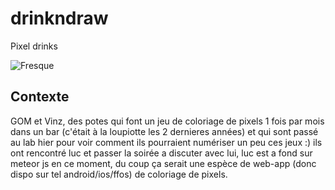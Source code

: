 drinkndraw
==========

Pixel drinks

![Fresque](tetalab.github.com/drinkndraw/img/fresques/fresque_dnd_finie.jpg)

## Contexte

GOM et Vinz, des potes qui font un jeu de coloriage de pixels 1 fois par mois dans un bar (c'était
à la loupiotte les 2 dernieres années) et qui sont passé au lab hier pour voir comment ils pourraient
numériser un peu ces jeux :) ils ont rencontré luc et passer la soirée a discuter avec lui, luc est
a fond sur meteor js en ce moment, du coup ça serait une espèce de web-app (donc dispo sur tel 
android/ios/ffos) de coloriage de pixels.
